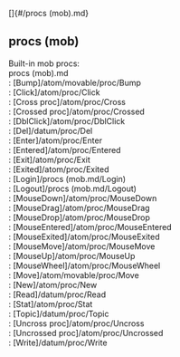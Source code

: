[]{#/procs (mob).md}    
## procs (mob)    
Built-in mob procs:    
procs (mob).md    
:   [Bump]/atom/movable/proc/Bump    
:   [Click]/atom/proc/Click    
:   [Cross proc]/atom/proc/Cross    
:   [Crossed proc]/atom/proc/Crossed    
:   [DblClick]/atom/proc/DblClick    
:   [Del]/datum/proc/Del    
:   [Enter]/atom/proc/Enter    
:   [Entered]/atom/proc/Entered    
:   [Exit]/atom/proc/Exit    
:   [Exited]/atom/proc/Exited    
:   [Login]/procs (mob.md/Login)    
:   [Logout]/procs (mob.md/Logout)    
:   [MouseDown]/atom/proc/MouseDown    
:   [MouseDrag]/atom/proc/MouseDrag    
:   [MouseDrop]/atom/proc/MouseDrop    
:   [MouseEntered]/atom/proc/MouseEntered    
:   [MouseExited]/atom/proc/MouseExited    
:   [MouseMove]/atom/proc/MouseMove    
:   [MouseUp]/atom/proc/MouseUp    
:   [MouseWheel]/atom/proc/MouseWheel    
:   [Move]/atom/movable/proc/Move    
:   [New]/atom/proc/New    
:   [Read]/datum/proc/Read    
:   [Stat]/atom/proc/Stat    
:   [Topic]/datum/proc/Topic    
:   [Uncross proc]/atom/proc/Uncross    
:   [Uncrossed proc]/atom/proc/Uncrossed    
:   [Write]/datum/proc/Write  